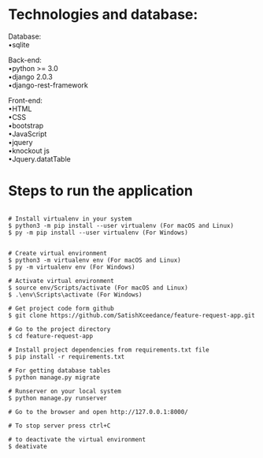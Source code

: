 # Technologies and database:
Database:  
•sqlite

Back-end:  
•python >= 3.0  
•django 2.0.3   
•django-rest-framework  

Front-end:  
•HTML  
•CSS  
•bootstrap  
•JavaScript  
•jquery  
•knockout js   
•Jquery.datatTable  

	
# Steps to run the application

```

# Install virtualenv in your system
$ python3 -m pip install --user virtualenv (For macOS and Linux)
$ py -m pip install --user virtualenv (For Windows)


# Create virtual environment
$ python3 -m virtualenv env (For macOS and Linux)
$ py -m virtualenv env (For Windows)

# Activate virtual environment
$ source env/Scripts/activate (For macOS and Linux)
$ .\env\Scripts\activate (For Windows)

# Get project code form github
$ git clone https://github.com/SatishXceedance/feature-request-app.git

# Go to the project directory
$ cd feature-request-app

# Install project dependencies from requirements.txt file
$ pip install -r requirements.txt

# For getting database tables 
$ python manage.py migrate

# Runserver on your local system
$ python manage.py runserver

# Go to the browser and open http://127.0.0.1:8000/

# To stop server press ctrl+C

# to deactivate the virtual environment
$ deativate

```
